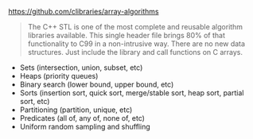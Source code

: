 https://github.com/clibraries/array-algorithms

> The C++ STL is one of the most complete and reusable algorithm libraries available. This single header file brings 80% of that functionality to C99 in a non-intrusive way. There are no new data structures. Just include the library and call functions on C arrays.

- Sets (intersection, union, subset, etc)
- Heaps (priority queues)
- Binary search (lower bound, upper bound, etc)
- Sorts (insertion sort, quick sort, merge/stable sort, heap sort, partial sort, etc)
- Partitioning (partition, unique, etc)
- Predicates (all of, any of, none of, etc)
- Uniform random sampling and shuffling